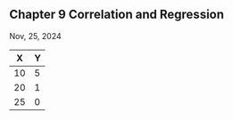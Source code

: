 ## Chapter 9 Correlation and Regression
Nov, 25, 2024

| X | Y |
|---|---|
|10 | 5 |
|20 | 1 |
|25 | 0 |

